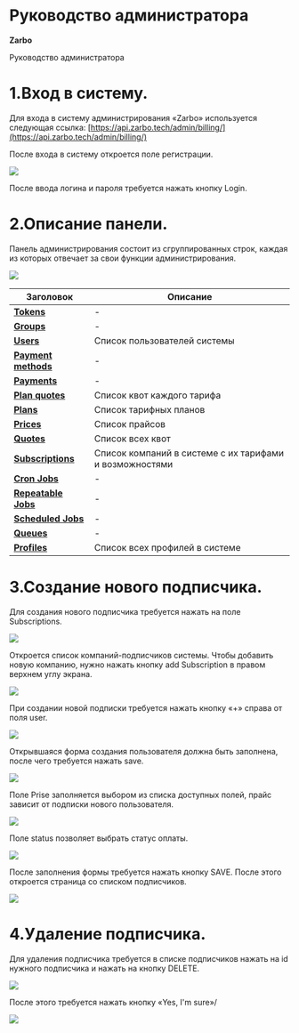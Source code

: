
# Руководство администратора

**Zarbo**

Руководство администратора

# 1.Вход в систему.

Для входа в систему администрирования «Zarbo» используется следующая ссылка: [https://api.zarbo.tech/admin/billing/](https://api.zarbo.tech/admin/billing/)

После входа в систему откроется поле регистрации.

![](RackMultipart20221011-1-rjdkp3_html_b45bdd1a4a7cdca0.png)

После ввода логина и пароля требуется нажать кнопку Login.

# 2.Описание панели.

Панель администрирования состоит из сгруппированных строк, каждая из которых отвечает за свои функции администрирования.

![](RackMultipart20221011-1-rjdkp3_html_b22fe95b5da81d7d.png)

| **Заголовок** | **Описание** |
| --- | --- |
| [**Tokens**](https://api.zarbo.tech/admin/authtoken/tokenproxy/) | - |
| [**Groups**](https://api.zarbo.tech/admin/auth/group/) | - |
| [**Users**](https://api.zarbo.tech/admin/auth/user/) | Список пользователей системы |
| [**Payment methods**](https://api.zarbo.tech/admin/billing/paymentmethod/) | - |
| [**Payments**](https://api.zarbo.tech/admin/billing/payment/) | - |
| [**Plan quotes**](https://api.zarbo.tech/admin/billing/planquote/) | Список квот каждого тарифа |
| [**Plans**](https://api.zarbo.tech/admin/billing/plan/) | Список тарифных планов |
| [**Prices**](https://api.zarbo.tech/admin/billing/price/) | Список прайсов |
| [**Quotes**](https://api.zarbo.tech/admin/billing/quote/) | Список всех квот |
| [**Subscriptions**](https://api.zarbo.tech/admin/billing/subscription/) | Список компаний в системе с их тарифами и возможностями |
| [**Cron Jobs**](https://api.zarbo.tech/admin/scheduler/cronjob/) | - |
| [**Repeatable Jobs**](https://api.zarbo.tech/admin/scheduler/repeatablejob/) | - |
| [**Scheduled Jobs**](https://api.zarbo.tech/admin/scheduler/scheduledjob/) | - |
| [**Queues**](https://api.zarbo.tech/admin/django_rq/queue/) | - |
| [**Profiles**](https://api.zarbo.tech/admin/profile/profile/) | Список всех профилей в системе |

# 3.Создание нового подписчика.

Для создания нового подписчика требуется нажать на поле Subscriptions.

![](RackMultipart20221011-1-rjdkp3_html_937e8714c65df16.png)

Откроется список компаний-подписчиков системы. Чтобы добавить новую компанию, нужно нажать кнопку add Subscription в правом верхнем углу экрана.

![](RackMultipart20221011-1-rjdkp3_html_b35f2e39bec14cf.png)

При создании новой подписки требуется нажать кнопку «+» справа от поля user.

![](RackMultipart20221011-1-rjdkp3_html_f1d51ba42922c707.png)

Открывшаяся форма создания пользователя должна быть заполнена, после чего требуется нажать save.

![](RackMultipart20221011-1-rjdkp3_html_339dda0423d00d12.png)

Поле Prise заполняется выбором из списка доступных полей, прайс зависит от подписки нового пользователя.

![](RackMultipart20221011-1-rjdkp3_html_d06c22f60736e09f.png)

Поле status позволяет выбрать статус оплаты.

![](RackMultipart20221011-1-rjdkp3_html_1d0f57ab418b8585.png)

После заполнения формы требуется нажать кнопку SAVE. После этого откроется страница со списком подписчиков.

![](RackMultipart20221011-1-rjdkp3_html_feb9e76200429a48.png)

# 4.Удаление подписчика.

Для удаления подписчика требуется в списке подписчиков нажать на id нужного подписчика и нажать на кнопку DELETE.

![](RackMultipart20221011-1-rjdkp3_html_aaa706a4a7c70b5d.png)

После этого требуется нажать кнопку «Yes, I'm sure»/

![](RackMultipart20221011-1-rjdkp3_html_e5cd5d570c19b199.png)